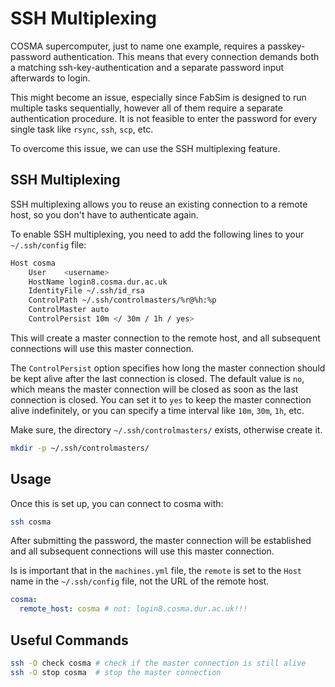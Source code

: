 # SSH Multiplexing

COSMA supercomputer, just to name one example, requires a passkey-password authentication.
This means that every connection demands both a matching ssh-key-authentication and a separate password input afterwards to login.

This might become an issue, especially since FabSim is designed to run multiple tasks sequentially, however all of them require a separate authentication procedure.
It is not feasible to enter the password for every single task like `rsync`, `ssh`, `scp`, etc.

To overcome this issue, we can use the SSH multiplexing feature.

## SSH Multiplexing

SSH multiplexing allows you to reuse an existing connection to a remote host, so you don't have to authenticate again.

To enable SSH multiplexing, you need to add the following lines to your `~/.ssh/config` file:

```sh
Host cosma
    User    <username>
    HostName login8.cosma.dur.ac.uk
    IdentityFile ~/.ssh/id_rsa
    ControlPath ~/.ssh/controlmasters/%r@%h:%p
    ControlMaster auto
    ControlPersist 10m </ 30m / 1h / yes>
```

This will create a master connection to the remote host, and all subsequent connections will use this master connection.

The `ControlPersist` option specifies how long the master connection should be kept alive after the last connection is closed.
The default value is `no`, which means the master connection will be closed as soon as the last connection is closed.
You can set it to `yes` to keep the master connection alive indefinitely, or you can specify a time interval like `10m`, `30m`, `1h`, etc.

Make sure, the directory `~/.ssh/controlmasters/` exists, otherwise create it.
```sh
mkdir -p ~/.ssh/controlmasters/
```

## Usage
Once this is set up, you can connect to cosma with:

```sh
ssh cosma
```

After submitting the password, the master connection will be established and all subsequent connections will use this master connection.

Is is important that in the `machines.yml` file, the `remote` is set to the `Host` name in the `~/.ssh/config` file, not the URL of the remote host.

```yaml
cosma:
  remote_host: cosma # not: login8.cosma.dur.ac.uk!!!
```

## Useful Commands

```sh
ssh -O check cosma # check if the master connection is still alive
ssh -O stop cosma  # stop the master connection
```